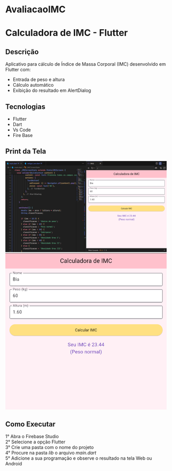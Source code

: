 # AvaliacaoIMC

# Calculadora de IMC - Flutter

## Descrição
Aplicativo para cálculo de Índice de Massa Corporal (IMC) desenvolvido em Flutter com:
- Entrada de peso e altura
- Cálculo automático
- Exibição do resultado em AlertDialog

## Tecnologias
- Flutter 
- Dart 
- Vs Code
- Fire Base 

## Print da Tela
![Tela 1](1.png)
![Tela 2](2.png)

##  Como Executar
1° Abra o Firebase Studio <br>
2° Selecione a opção Flutter <br>
3° Crie uma pasta com o nome do projeto <br>
4° Procure na pasta _lib_ o arquivo *main.dart* <br>
5° Adicione a sua programação e observe o resultado na tela Web ou Android
